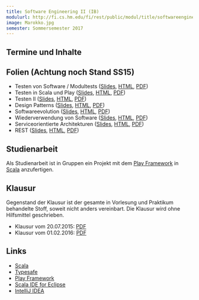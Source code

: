 ```yaml
---
title: Software Engineering II (IB)
modulurl: http://fi.cs.hm.edu/fi/rest/public/modul/title/softwareengineeringiiib
image: Marokko.jpg
semester: Sommersemester 2017
---
```


<div class="row">
<div class="span6">

<!--
## Links

-   [Moodle-Kurs](https://moodle.hm.edu/course/view.php?id=5449) der Lehrveranstaltung,
    den Zugangsschlüssel erhalten Sie in der ersten Vorlesung
-   [Redmine-Projekt](https://redmine.cs.hm.edu/) der Lehrveranstaltung
-->

## Termine und Inhalte

<!--
-   Vorlesungstermine (donnerstags 11:45-13:15, R0.012)

    Die genauen Vorlesungsinhalte entnehmen Sie dem Moodle-Kurs.

-   Praktikumstermine (donnerstags 15:15-16:45, R3.019, donnerstags 17:00-18:30, R1.009)

    Die genauen Praktikumsinhalte entnehmen Sie dem Moodle-Kurs.
-->

## Folien (Achtung noch Stand SS15)

-   Testen von Software / Modultests
    ([Slides](https://dl.dropboxusercontent.com/u/13563262/lectures/swengiiib/presentation/01_Testen_Modultests.html),
    [HTML](https://dl.dropboxusercontent.com/u/13563262/lectures/swengiiib/html/01_Testen_Modultests.html),
    [PDF](https://dl.dropboxusercontent.com/u/13563262/lectures/swengiiib/pdf/01_Testen_Modultests.pdf))
-   Testen in Scala und Play
    ([Slides](https://dl.dropboxusercontent.com/u/13563262/lectures/swengiiib/presentation/02_Testen_Scala_Play.html),
    [HTML](https://dl.dropboxusercontent.com/u/13563262/lectures/swengiiib/html/02_Testen_Scala_Play.html),
    [PDF](https://dl.dropboxusercontent.com/u/13563262/lectures/swengiiib/pdf/02_Testen_Scala_Play.pdf))
-   Testen II
    ([Slides](https://dl.dropboxusercontent.com/u/13563262/lectures/swengiiib/presentation/03_TestenII.html),
    [HTML](https://dl.dropboxusercontent.com/u/13563262/lectures/swengiiib/html/03_TestenII.html),
    [PDF](https://dl.dropboxusercontent.com/u/13563262/lectures/swengiiib/pdf/03_TestenII.pdf))
-   Design Patterns
    ([Slides](https://dl.dropboxusercontent.com/u/13563262/lectures/swengiiib/presentation/04_DesignPatterns.html),
    [HTML](https://dl.dropboxusercontent.com/u/13563262/lectures/swengiiib/html/04_DesignPatterns.html),
    [PDF](https://dl.dropboxusercontent.com/u/13563262/lectures/swengiiib/pdf/04_DesignPatterns.pdf))
-   Softwareevolution
    ([Slides](https://dl.dropboxusercontent.com/u/13563262/lectures/swengiiib/presentation/05_Softwareevolution.html),
    [HTML](https://dl.dropboxusercontent.com/u/13563262/lectures/swengiiib/html/05_Softwareevolution.html),
    [PDF](https://dl.dropboxusercontent.com/u/13563262/lectures/swengiiib/pdf/05_Softwareevolution.pdf))
-   Wiederverwendung von Software
    ([Slides](https://dl.dropboxusercontent.com/u/13563262/lectures/swengiiib/presentation/06_Wiederverwendung.html),
    [HTML](https://dl.dropboxusercontent.com/u/13563262/lectures/swengiiib/html/06_Wiederverwendung.html),
    [PDF](https://dl.dropboxusercontent.com/u/13563262/lectures/swengiiib/pdf/06_Wiederverwendung.pdf))
-   Serviceorientierte Architekturen
    ([Slides](https://dl.dropboxusercontent.com/u/13563262/lectures/swengiiib/presentation/07_SOA.html),
    [HTML](https://dl.dropboxusercontent.com/u/13563262/lectures/swengiiib/html/07_SOA.html),
    [PDF](https://dl.dropboxusercontent.com/u/13563262/lectures/swengiiib/pdf/07_SOA.pdf))
-   REST
    ([Slides](https://dl.dropboxusercontent.com/u/13563262/lectures/swengiiib/presentation/08_REST.html),
    [HTML](https://dl.dropboxusercontent.com/u/13563262/lectures/swengiiib/html/08_REST.html),
    [PDF](https://dl.dropboxusercontent.com/u/13563262/lectures/swengiiib/pdf/08_REST.pdf))

</div>
<div class="span6">

## Studienarbeit

Als Studienarbeit ist in Gruppen ein Projekt mit dem [Play
Framework](https://www.playframework.com/) in [Scala](http://scala-lang.org/)
anzufertigen.
<!-- Genauere Informationen finden Sie hier:
([HTML](https://dl.dropboxusercontent.com/u/13563262/lectures/swengiiib/html/Studienarbeit.html),
[PDF](https://dl.dropboxusercontent.com/u/13563262/lectures/swengiiib/pdf/Studienarbeit.pdf))
-->

## Klausur

Gegenstand der Klausur ist der gesamte in Vorlesung und Praktikum
behandelte Stoff, soweit nicht anders vereinbart. Die Klausur
wird ohne Hilfsmittel geschrieben.

-   Klausur vom 20.07.2015: [PDF](https://dl.dropboxusercontent.com/u/13563262/lectures/swengiiib/pdf/KlausurSS15.pdf)
-   Klausur vom 01.02.2016: [PDF](https://dl.dropboxusercontent.com/u/13563262/lectures/swengiiib/pdf/KlausurWS15.pdf)

## Links

-   [Scala](http://scala-lang.org/)
-   [Typesafe](https://typesafe.com/)
-   [Play Framework](https://www.playframework.com/)
-   [Scala IDE for Eclipse](http://scala-ide.org/)
-   [IntelliJ IDEA](http://www.jetbrains.com/idea/features/scala.html)


</div>
</div>

